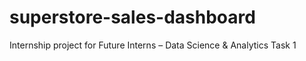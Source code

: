 # superstore-sales-dashboard
Internship project for Future Interns – Data Science &amp; Analytics Task 1
